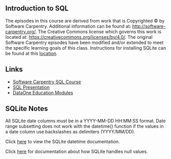 ## Introduction to SQL

The episodes in this course are derived from work that is Copyrighted © by Software Carpentry.  Additional information can be
found at: http://software-carpentry.org/.  The Creative Commons license which governs this work is located at:
https://creativecommons.org/licenses/by/4.0/.  The original Software Carpentry episodes have been modified and/or extended to meet the specific learning goals of this class.  Instructions for installing SQLite can be found at this [location](http://johnatten.com/2014/12/07/installing-and-using-sqlite-on-windows/).
  
## Links

- [Software Carpentry SQL Course](https://github.com/swcarpentry/sql-novice-survey) 
- [SQL Presentation](https://github.com/danielsmaxwell/presentations/tree/master/_sql)
- [DataOne Education Modules](https://www.dataone.org/education-modules)

## SQLite Notes

All SQLite date columns must be in a YYYY-MM-DD HH:MM:SS format.  Date range subsetting does not work with the datetime() function if the values in a date column use backslashes as delimiters (YYYY/MM/DD).  

Click [here](https://www.sqlite.org/lang_datefunc.html) to view the SQLite datetime documentation.

Click [here](https://stackoverflow.com/questions/43893128/blank-values-returns-when-using-greater-than-operator-in-sqlite) for documentation about how SQLite handles null values.

